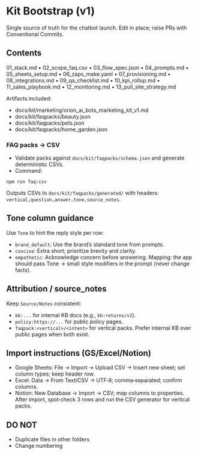 # Kit Bootstrap (v1)
Single source of truth for the chatbot launch. Edit in place; raise PRs with Conventional Commits.

## Contents
01_stack.md • 02_scope_faq.csv • 03_flow_spec.json • 04_prompts.md • 05_sheets_setup.md • 06_zaps_make.yaml • 07_provisioning.md • 08_integrations.md • 09_qa_checklist.md • 10_kpi_rollup.md • 11_sales_playbook.md • 12_monitoring.md • 13_pull_site_strategy.md

Artifacts included:
- docs/kit/marketing/orion_ai_bots_marketing_kit_v1.md
- docs/kit/faqpacks/beauty.json
- docs/kit/faqpacks/pets.json
- docs/kit/faqpacks/home_garden.json

### FAQ packs → CSV

- Validate packs against `docs/kit/faqpacks/schema.json` and generate deterministic CSVs.
- Command:

```
npm run faq:csv
```

Outputs CSVs to `docs/kit/faqpacks/generated/` with headers: `vertical,question,answer,tone,source_notes`.

## Tone column guidance
Use `Tone` to hint the reply style per row:
- `brand_default`: Use the brand’s standard tone from prompts.
- `concise`: Extra short; prioritize brevity and clarity.
- `empathetic`: Acknowledge concern before answering.
Mapping: the app should pass Tone → small style modifiers in the prompt (never change facts).

## Attribution / source_notes
Keep `Source/Notes` consistent:
- `kb:...` for internal KB docs (e.g., `kb:returns/v2`).
- `policy:https://...` for public policy pages.
- `faqpack:<vertical>/<intent>` for vertical packs.
Prefer internal KB over public pages when both exist.

## Import instructions (GS/Excel/Notion)
- Google Sheets: File → Import → Upload CSV → Insert new sheet; set column types; keep header row.
- Excel: Data → From Text/CSV → UTF‑8; comma‑separated; confirm columns.
- Notion: New Database → Import → CSV; map columns to properties.
After import, spot‑check 3 rows and run the CSV generator for vertical packs.

## DO NOT
- Duplicate files in other folders
- Change numbering
